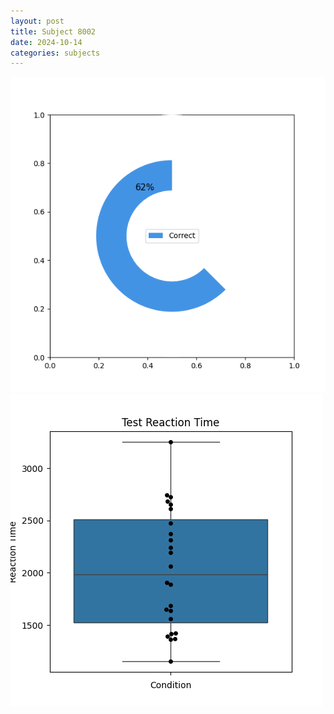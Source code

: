```yaml
---
layout: post
title: Subject 8002
date: 2024-10-14
categories: subjects
---
```


![](data/8002/run-13/8002_FN_acc_test.png)
![](data/8002/run-13/8002_FN_rt.png)
